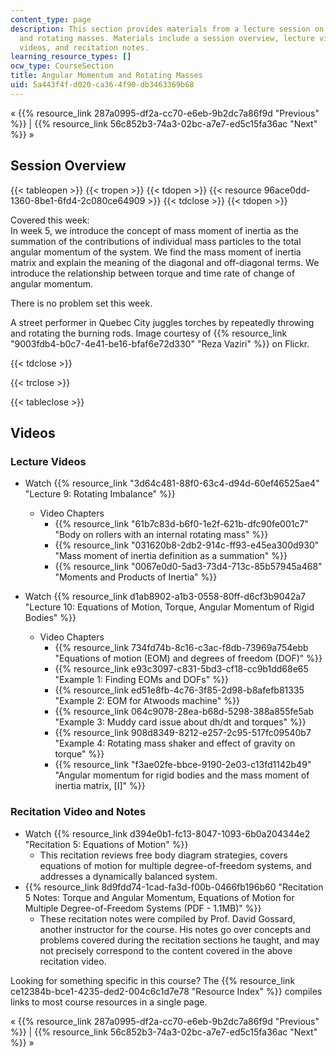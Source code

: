 ```yaml
---
content_type: page
description: This section provides materials from a lecture session on angular momentum
  and rotating masses. Materials include a session overview, lecture videos, recitation
  videos, and recitation notes.
learning_resource_types: []
ocw_type: CourseSection
title: Angular Momentum and Rotating Masses
uid: 5a443f4f-d020-ca36-4f90-db3463369b68
---
```


« {{% resource_link 287a0995-df2a-cc70-e6eb-9b2dc7a86f9d "Previous" %}} | {{% resource_link 56c852b3-74a3-02bc-a7e7-ed5c15fa36ac "Next" %}} »

Session Overview
----------------

{{< tableopen >}}
{{< tropen >}}
{{< tdopen >}}
{{< resource 96ace0dd-1360-8be1-6fd4-2c080ce64909 >}}
{{< tdclose >}}
{{< tdopen >}}


Covered this week:  
In week 5, we introduce the concept of mass moment of inertia as the summation of the contributions of individual mass particles to the total angular momentum of the system. We find the mass moment of inertia matrix and explain the meaning of the diagonal and off-diagonal terms. We introduce the relationship between torque and time rate of change of angular momentum.

There is no problem set this week.

A street performer in Quebec City juggles torches by repeatedly throwing and rotating the burning rods. Image courtesy of {{% resource_link "9003fdb4-b0c7-4e41-be16-bfaf6e72d330" "Reza Vaziri" %}} on Flickr.


{{< tdclose >}}

{{< trclose >}}

{{< tableclose >}}

Videos
------

### Lecture Videos

*   Watch {{% resource_link "3d64c481-88f0-63c4-d94d-60ef46525ae4" "Lecture 9: Rotating Imbalance" %}}
    
    *   Video Chapters
        *   {{% resource_link "61b7c83d-b6f0-1e2f-621b-dfc90fe001c7" "Body on rollers with an internal rotating mass" %}}
        *   {{% resource_link "031620b8-2db2-914c-ff93-e45ea300d930" "Mass moment of inertia definition as a summation" %}}
        *   {{% resource_link "0067e0d0-5ad3-73d4-713c-85b57945a468" "Moments and Products of Inertia" %}}
    

*   Watch {{% resource_link d1ab8902-a1b3-0558-80ff-d6cf3b9042a7 "Lecture 10: Equations of Motion, Torque, Angular Momentum of Rigid Bodies" %}}
    *   Video Chapters
        *   {{% resource_link 734fd74b-8c16-c3ac-f8db-73969a754ebb "Equations of motion (EOM) and degrees of freedom (DOF)" %}}
        *   {{% resource_link e93c3097-c831-5bd3-cf18-cc9b1dd68e65 "Example 1: Finding EOMs and DOFs" %}}
        *   {{% resource_link ed51e8fb-4c76-3f85-2d98-b8afefb81335 "Example 2: EOM for Atwoods machine" %}}
        *   {{% resource_link 064c9078-28ea-b68d-5298-388a855fe5ab "Example 3: Muddy card issue about dh/dt and torques" %}}
        *   {{% resource_link 908d8349-8212-e257-2c95-517fc09540b7 "Example 4: Rotating mass shaker and effect of gravity on torque" %}}
        *   {{% resource_link "f3ae02fe-bbce-9190-2e03-c13fd1142b49" "Angular momentum for rigid bodies and the mass moment of inertia matrix, \[I\]" %}}

### Recitation Video and Notes

*   Watch {{% resource_link d394e0b1-fc13-8047-1093-6b0a204344e2 "Recitation 5: Equations of Motion" %}}
    *   This recitation reviews free body diagram strategies, covers equations of motion for multiple degree-of-freedom systems, and addresses a dynamically balanced system.
*   {{% resource_link 8d9fdd74-1cad-fa3d-f00b-0466fb196b60 "Recitation 5 Notes: Torque and Angular Momentum, Equations of Motion for Multiple Degree-of-Freedom Systems (PDF - 1.1MB)" %}}
    *   These recitation notes were compiled by Prof. David Gossard, another instructor for the course. His notes go over concepts and problems covered during the recitation sections he taught, and may not precisely correspond to the content covered in the above recitation video.

Looking for something specific in this course? The {{% resource_link ce12384b-bce1-4235-ded2-004c6c1d7e78 "Resource Index" %}} compiles links to most course resources in a single page.

« {{% resource_link 287a0995-df2a-cc70-e6eb-9b2dc7a86f9d "Previous" %}} | {{% resource_link 56c852b3-74a3-02bc-a7e7-ed5c15fa36ac "Next" %}} »